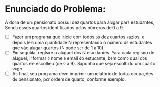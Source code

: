 # Enunciado do Problema:

A dona de um pensionato possui dez quartos para alugar para estudantes, Sendo esses quartos identificados pelos números de 0 a 9.

- [ ] Fazer um programa que inicie com todos os dez quartos vazios, e depois leia uma quantidade N representando o número de estudantes que vão alugar quartos (N pode ser de 1 a 10).
- [ ] Em seguida, registre o aluguel dos N estudantes. Para cada registro de aluguel, informar o nome e email do estudante, bem como qual dos quartos ele escolheu (de 0 a 9). Suponha que seja escolhido um quarto vago.
- [ ] Ao final, seu programa deve imprimir um relatório de todas ocupações do pensionato, por ordem de quarto, conforme exemplo.
